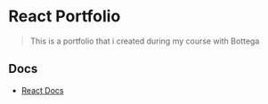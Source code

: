 # React Portfolio

> This is a portfolio that i created during my course with Bottega

## Docs
- [React Docs](https://reactjs.org/docs/getting-started.html)